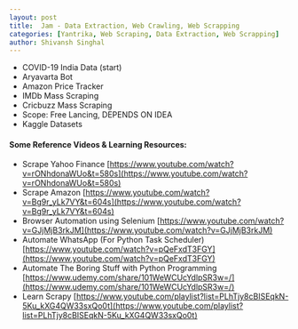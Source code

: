 ```yaml
---
layout: post
title:  Jam - Data Extraction, Web Crawling, Web Scrapping 
categories: [Yantrika, Web Scraping, Data Extraction, Web Scrapping]
author: Shivansh Singhal
---
```


-   COVID-19 India Data (start)
-   Aryavarta Bot
-   Amazon Price Tracker
-   IMDb Mass Scraping
-   Cricbuzz Mass Scraping
-   Scope: Free Lancing, DEPENDS ON IDEA
-   Kaggle Datasets
    

#### Some Reference Videos & Learning Resources:

-   Scrape Yahoo Finance [https://www.youtube.com/watch?v=rONhdonaWUo&t=580s](https://www.youtube.com/watch?v=rONhdonaWUo&t=580s)
-   Scrape Amazon [https://www.youtube.com/watch?v=Bg9r_yLk7VY&t=604s](https://www.youtube.com/watch?v=Bg9r_yLk7VY&t=604s)
-   Browser Automation using Selenium [https://www.youtube.com/watch?v=GJjMjB3rkJM](https://www.youtube.com/watch?v=GJjMjB3rkJM)
-   Automate WhatsApp (For Python Task Scheduler) [https://www.youtube.com/watch?v=pQeFxdT3FGY](https://www.youtube.com/watch?v=pQeFxdT3FGY)
-   Automate The Boring Stuff with Python Programming [https://www.udemy.com/share/101WeWCUcYdlpSR3w=/](https://www.udemy.com/share/101WeWCUcYdlpSR3w=/)
-   Learn Scrapy [https://www.youtube.com/playlist?list=PLhTjy8cBISEqkN-5Ku_kXG4QW33sxQo0t](https://www.youtube.com/playlist?list=PLhTjy8cBISEqkN-5Ku_kXG4QW33sxQo0t)
